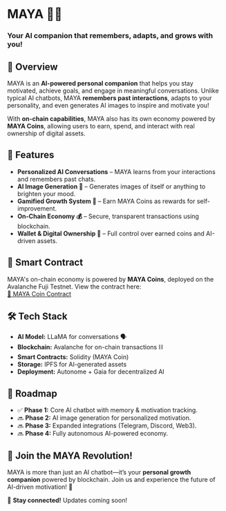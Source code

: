 # MAYA 🤖💙

### Your AI companion that remembers, adapts, and grows with you!

## 🚀 Overview

MAYA is an **AI-powered personal companion** that helps you stay motivated, achieve goals, and engage in meaningful conversations. Unlike typical AI chatbots, MAYA **remembers past interactions**, adapts to your personality, and even generates AI images to inspire and motivate you!

With **on-chain capabilities**, MAYA also has its own economy powered by **MAYA Coins**, allowing users to earn, spend, and interact with real ownership of digital assets.

## 🌟 Features

- **Personalized AI Conversations** – MAYA learns from your interactions and remembers past chats.
- **AI Image Generation 🎨** – Generates images of itself or anything to brighten your mood.
- **Gamified Growth System 🎯** – Earn MAYA Coins as rewards for self-improvement.
- **On-Chain Economy 💰** – Secure, transparent transactions using blockchain.
- **Wallet & Digital Ownership 🔐** – Full control over earned coins and AI-driven assets.

## 🔗 Smart Contract

MAYA's on-chain economy is powered by **MAYA Coins**, deployed on the Avalanche Fuji Testnet. View the contract here:  
[🔗 MAYA Coin Contract](https://testnet.snowtrace.io/address/0x198FA95F51D0569d49e25B9452Ed0b06c5Ee23C0)

## 🛠️ Tech Stack

- **AI Model:** LLaMA for conversations 🗣️
- **Blockchain:** Avalanche for on-chain transactions ⛓️
- **Smart Contracts:** Solidity (MAYA Coin)
- **Storage:** IPFS for AI-generated assets
- **Deployment:** Autonome + Gaia for decentralized AI

## 🎯 Roadmap

- ✅ **Phase 1:** Core AI chatbot with memory & motivation tracking.
- 🔜 **Phase 2:** AI image generation for personalized motivation.
- 🔜 **Phase 3:** Expanded integrations (Telegram, Discord, Web3).
- 🔜 **Phase 4:** Fully autonomous AI-powered economy.

## 📢 Join the MAYA Revolution!

MAYA is more than just an AI chatbot—it’s your **personal growth companion** powered by blockchain. Join us and experience the future of AI-driven motivation! 🚀

💙 **Stay connected!** Updates coming soon!
